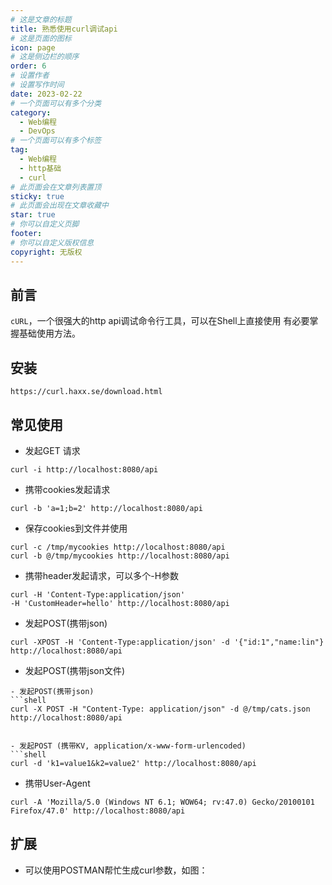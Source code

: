 ```yaml
---
# 这是文章的标题
title: 熟悉使用curl调试api
# 这是页面的图标
icon: page
# 这是侧边栏的顺序
order: 6
# 设置作者
# 设置写作时间
date: 2023-02-22
# 一个页面可以有多个分类
category:
  - Web编程
  - DevOps
# 一个页面可以有多个标签
tag:
  - Web编程
  - http基础
  - curl
# 此页面会在文章列表置顶
sticky: true
# 此页面会出现在文章收藏中
star: true
# 你可以自定义页脚
footer: 
# 你可以自定义版权信息
copyright: 无版权
---
```





## 前言

`cURL`，一个很强大的http api调试命令行工具，可以在Shell上直接使用 有必要掌握基础使用方法。





## 安装

```shell
https://curl.haxx.se/download.html
```

## 常见使用

- 发起GET 请求
```shell
curl -i http://localhost:8080/api
```
- 携带cookies发起请求
```shell
curl -b 'a=1;b=2' http://localhost:8080/api
```

- 保存cookies到文件并使用

```shell
curl -c /tmp/mycookies http://localhost:8080/api
curl -b @/tmp/mycookies http://localhost:8080/api
```

- 携带header发起请求，可以多个-H参数
```shell
curl -H 'Content-Type:application/json' 
-H 'CustomHeader=hello' http://localhost:8080/api
```

- 发起POST(携带json)
```shell
curl -XPOST -H 'Content-Type:application/json' -d '{"id:1","name:lin"} http://localhost:8080/api
```

- 发起POST(携带json文件)
```shell
- 发起POST(携带json)
```shell
curl -X POST -H "Content-Type: application/json" -d @/tmp/cats.json http://localhost:8080/api
```
```

- 发起POST (携带KV, application/x-www-form-urlencoded)
```shell
curl -d 'k1=value1&k2=value2' http://localhost:8080/api
```

- 携带User-Agent
```shell
curl -A 'Mozilla/5.0 (Windows NT 6.1; WOW64; rv:47.0) Gecko/20100101 Firefox/47.0' http://localhost:8080/api
```



## 扩展

- 可以使用POSTMAN帮忙生成curl参数，如图：
